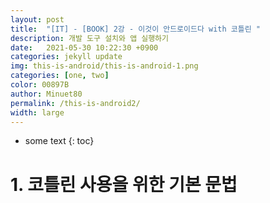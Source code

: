 ```yaml
---
layout: post
title:  "[IT] - [BOOK] 2강 - 이것이 안드로이드다 with 코틀린 "
description: 개발 도구 설치와 앱 실행하기
date:   2021-05-30 10:22:30 +0900
categories: jekyll update
img: this-is-android/this-is-android-1.png
categories: [one, two]
color: 00897B
author: Minuet80
permalink: /this-is-android2/
width: large
---
```


* some text
{: toc}

# 1. 코틀린 사용을 위한 기본 문법

<style>
.page-container {max-width: 1000px}
</style>